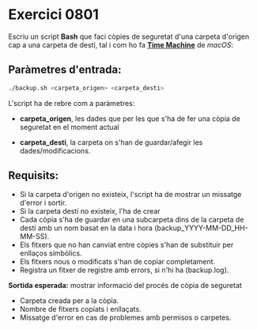 # Exercici 0801

Escriu un script **Bash** que faci còpies de seguretat d'una carpeta d'origen cap a una carpeta de destí, tal i com ho fa **[Time Machine](https://en.wikipedia.org/wiki/Time_Machine_%28macOS%29)** de *macOS*:

## Paràmetres d'entrada:

```bash
./backup.sh <carpeta_origen> <carpeta_desti>
```

L'script ha de rebre com a paràmetres:

- **carpeta_origen**, les dades que per les que s'ha de fer una còpia de seguretat en el moment actual

- **carpeta_desti**, la carpeta on s'han de guardar/afegir les dades/modificacions.

## Requisits:

- Si la carpeta d'origen no existeix, l'script ha de mostrar un missatge d'error i sortir.
- Si la carpeta destí no existeix, l'ha de crear
- Cada còpia s'ha de guardar en una subcarpeta dins de la carpeta de destí amb un nom basat en la data i hora (backup_YYYY-MM-DD_HH-MM-SS).
- Els fitxers que no han canviat entre còpies s'han de substituir per enllaços simbòlics.
- Els fitxers nous o modificats s'han de copiar completament.
- Registra un fitxer de registre amb errors, si n'hi ha (backup.log).

**Sortida esperada:** mostrar informació del procés de còpia de seguretat

- Carpeta creada per a la còpia.
- Nombre de fitxers copiats i enllaçats.
- Missatge d'error en cas de problemes amb permisos o carpetes.
